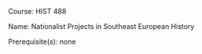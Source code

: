 




Course: HIST 488

Name: Nationalist Projects in Southeast European History

Prerequisite(s): none